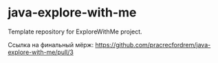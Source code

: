 # java-explore-with-me
Template repository for ExploreWithMe project.


Ссылка на финальный мёрж:
https://github.com/pracrecfordrem/java-explore-with-me/pull/3

